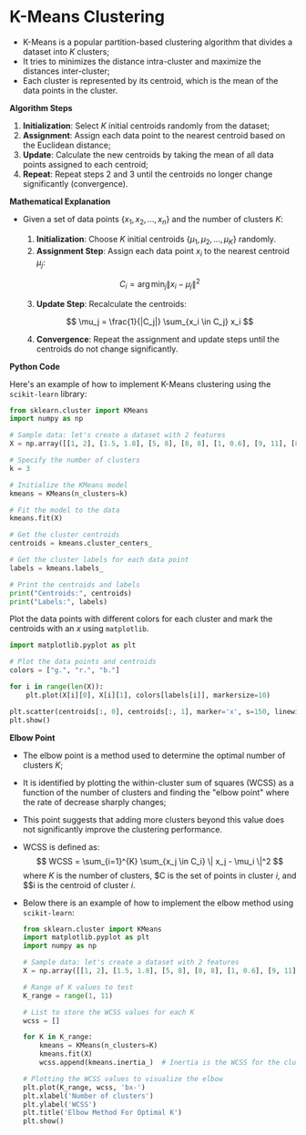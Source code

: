 # K-Means Clustering

 - K-Means is a popular partition-based clustering algorithm that divides a dataset into $K$ clusters;
 - It tries to minimizes the distance intra-cluster and maximize the distances inter-cluster;
 - Each cluster is represented by its centroid, which is the mean of the data points in the cluster.

**Algorithm Steps**

 1. **Initialization**: Select $K$ initial centroids randomly from the dataset;
 2. **Assignment**: Assign each data point to the nearest centroid based on the Euclidean distance;
 3. **Update**: Calculate the new centroids by taking the mean of all data points assigned to each centroid;
 4. **Repeat**: Repeat steps 2 and 3 until the centroids no longer change significantly (convergence).


**Mathematical Explanation**

 - Given a set of data points $\{x_1, x_2, \ldots, x_n\}$ and the number of clusters $K$:
   1. **Initialization**: Choose $K$ initial centroids $\{\mu_1, \mu_2, \ldots, \mu_K\}$ randomly.
   2. **Assignment Step**: Assign each data point $x_i$ to the nearest centroid $\mu_j$:
       
    $$ C_i = \arg \min_{j} \| x_i - \mu_j \|^2 $$

   3. **Update Step**: Recalculate the centroids:
       
    $$ \mu_j = \frac{1}{|C_j|} \sum_{x_i \in C_j} x_i $$

   4. **Convergence**: Repeat the assignment and update steps until the centroids do not change significantly.

**Python Code**

Here's an example of how to implement K-Means clustering using the `scikit-learn` library:

```python
from sklearn.cluster import KMeans
import numpy as np

# Sample data: let's create a dataset with 2 features
X = np.array([[1, 2], [1.5, 1.8], [5, 8], [8, 8], [1, 0.6], [9, 11], [8, 2], [10, 2], [9, 3]])

# Specify the number of clusters
k = 3

# Initialize the KMeans model
kmeans = KMeans(n_clusters=k)

# Fit the model to the data
kmeans.fit(X)

# Get the cluster centroids
centroids = kmeans.cluster_centers_

# Get the cluster labels for each data point
labels = kmeans.labels_

# Print the centroids and labels
print("Centroids:", centroids)
print("Labels:", labels)
```

Plot the data points with different colors for each cluster and mark the centroids with an $x$ using `matplotlib`.

```python
import matplotlib.pyplot as plt

# Plot the data points and centroids
colors = ["g.", "r.", "b."]

for i in range(len(X)):
    plt.plot(X[i][0], X[i][1], colors[labels[i]], markersize=10)

plt.scatter(centroids[:, 0], centroids[:, 1], marker='x', s=150, linewidths=5, zorder=10)
plt.show()
```

**Elbow Point**

 - The elbow point is a method used to determine the optimal number of clusters $K$;
 - It is identified by plotting the within-cluster sum of squares (WCSS) as a function of the number of clusters and finding the "elbow point" where the rate of decrease sharply changes;
 - This point suggests that adding more clusters beyond this value does not significantly improve the clustering performance.
 - WCSS is defined as:
    $$ WCSS = \sum_{i=1}^{K} \sum_{x_j \in C_i} \| x_j - \mu_i \|^2 $$
    where $K$ is the number of clusters, $C is the set of points in cluster $i$, and $\$i is the centroid of cluster $i$.
 - Below there is an example of how to implement the elbow method using `scikit-learn`:

    ```python
    from sklearn.cluster import KMeans
    import matplotlib.pyplot as plt
    import numpy as np

    # Sample data: let's create a dataset with 2 features
    X = np.array([[1, 2], [1.5, 1.8], [5, 8], [8, 8], [1, 0.6], [9, 11], [8, 2], [10, 2], [9, 3]])

    # Range of K values to test
    K_range = range(1, 11)

    # List to store the WCSS values for each K
    wcss = []

    for K in K_range:
        kmeans = KMeans(n_clusters=K)
        kmeans.fit(X)
        wcss.append(kmeans.inertia_)  # Inertia is the WCSS for the clusters

    # Plotting the WCSS values to visualize the elbow
    plt.plot(K_range, wcss, 'bx-')
    plt.xlabel('Number of clusters')
    plt.ylabel('WCSS')
    plt.title('Elbow Method For Optimal K')
    plt.show()
    ```
